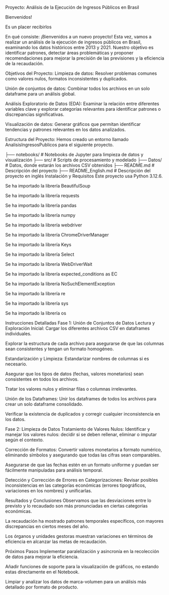 Proyecto: Análisis de la Ejecución de Ingresos Públicos en Brasil

Bienvenidos!

Es un placer recibirlos

En qué consiste:
¡Bienvenidos a un nuevo proyecto! Esta vez, vamos a realizar un análisis de la ejecución de ingresos públicos en Brasil, examinando los datos históricos entre 2013 y 2021. Nuestro objetivo es identificar patrones, detectar áreas problemáticas y proponer recomendaciones para mejorar la precisión de las previsiones y la eficiencia de la recaudación.

Objetivos del Proyecto:
Limpieza de datos: Resolver problemas comunes como valores nulos, formatos inconsistentes y duplicados.

Unión de conjuntos de datos: Combinar todos los archivos en un solo dataframe para un análisis global.

Análisis Exploratorio de Datos (EDA): Examinar la relación entre diferentes variables clave y explorar categorías relevantes para identificar patrones o discrepancias significativas.

Visualización de datos: Generar gráficos que permitan identificar tendencias y patrones relevantes en los datos analizados.

Estructura del Proyecto:
Hemos creado un entorno llamado AnalisisIngresosPublicos para el siguiente proyecto.

├── notebooks/           # Notebooks de Jupyter para limpieza de datos y visualización
├── src/                 # Scripts de procesamiento y modelado
├── Datos/               # Datos, donde estarán los archivos CSV obtenidos
├── README.md            # Descripción del proyecto
├── README_English.md    # Descripción del proyecto en inglés
Instalación y Requisitos
Este proyecto usa Python 3.12.6.

Se ha importado la librería BeautifulSoup

Se ha importado la librería requests

Se ha importado la librería pandas

Se ha importado la librería numpy

Se ha importado la librería webdriver

Se ha importado la librería ChromeDriverManager

Se ha importado la librería Keys

Se ha importado la librería Select

Se ha importado la librería WebDriverWait

Se ha importado la librería expected_conditions as EC

Se ha importado la librería NoSuchElementException

Se ha importado la librería re

Se ha importado la librería sys

Se ha importado la librería os

Instrucciones Detalladas
Fase 1: Unión de Conjuntos de Datos
Lectura y Exploración Inicial:
Cargar los diferentes archivos CSV en dataframes individuales.

Explorar la estructura de cada archivo para asegurarse de que las columnas sean consistentes y tengan un formato homogéneo.

Estandarización y Limpieza:
Estandarizar nombres de columnas si es necesario.

Asegurar que los tipos de datos (fechas, valores monetarios) sean consistentes en todos los archivos.

Tratar los valores nulos y eliminar filas o columnas irrelevantes.

Unión de los Dataframes:
Unir los dataframes de todos los archivos para crear un solo dataframe consolidado.

Verificar la existencia de duplicados y corregir cualquier inconsistencia en los datos.

Fase 2: Limpieza de Datos
Tratamiento de Valores Nulos:
Identificar y manejar los valores nulos: decidir si se deben rellenar, eliminar o imputar según el contexto.

Corrección de Formatos:
Convertir valores monetarios a formato numérico, eliminando símbolos y asegurando que todas las cifras sean comparables.

Asegurarse de que las fechas estén en un formato uniforme y puedan ser fácilmente manipuladas para análisis temporal.

Detección y Corrección de Errores en Categorizaciones:
Revisar posibles inconsistencias en las categorías económicas (errores tipográficos, variaciones en los nombres) y unificarlas.

Resultados y Conclusiones
Observamos que las desviaciones entre lo previsto y lo recaudado son más pronunciadas en ciertas categorías económicas.

La recaudación ha mostrado patrones temporales específicos, con mayores discrepancias en ciertos meses del año.

Los órganos y unidades gestoras muestran variaciones en términos de eficiencia en alcanzar las metas de recaudación.

Próximos Pasos
Implementar paralelización y asincronía en la recolección de datos para mejorar la eficiencia.

Añadir funciones de soporte para la visualización de gráficos, no estando estas directamente en el Notebook.

Limpiar y analizar los datos de marca-volumen para un análisis más detallado por formato de producto.
